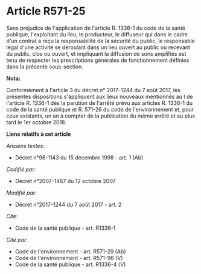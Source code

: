 # Article R571-25

Sans préjudice de l'application de l'article R. 1336-1 du code de la santé publique, l'exploitant du lieu, le producteur, le
diffuseur qui dans le cadre d'un contrat a reçu la responsabilité de la sécurité du public, le responsable légal d'une
activité se déroulant dans un lieu ouvert au public ou recevant du public, clos ou ouvert, et impliquant la diffusion de sons
amplifiés est tenu de respecter les prescriptions générales de fonctionnement définies dans la présente sous-section.

**Nota:**

Conformément à l'article 3 du décret n° 2017-1244 du 7 août 2017, les présentes dispositions s'appliquent aux lieux nouveaux
mentionnés au I de l'article R. 1336-1 dès la parution de l'arrêté prévu aux articles R. 1336-1 du code de la santé publique
et R. 571-26 du code de l'environnement et, pour ceux existants, un an à compter de la publication du même arrêté et au plus
tard le 1er octobre 2018.

**Liens relatifs à cet article**

_Anciens textes_:

  - Décret n°98-1143 du 15 décembre 1998 - art. 1 (Ab)

_Codifié par_:

  - Décret n°2007-1467 du 12 octobre 2007

_Modifié par_:

  - Décret n°2017-1244 du 7 août 2017 - art. 2

_Cite_:

  - Code de la santé publique - art. R1336-1

_Cité par_:

  - Code de l'environnement - art. R571-29 (Ab)
  - Code de l'environnement - art. R571-96 (V)
  - Code de la santé publique - art. R1336-4 (V)
